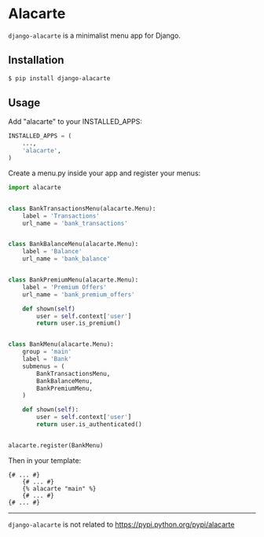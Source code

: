 Alacarte
========

`django-alacarte` is a minimalist menu app for Django.

## Installation

```bash
$ pip install django-alacarte
```

## Usage

Add "alacarte" to your INSTALLED_APPS:

```python
INSTALLED_APPS = (
	...,
	'alacarte',
)
```

Create a menu.py inside your app and register your menus:

```python
import alacarte


class BankTransactionsMenu(alacarte.Menu):
	label = 'Transactions'
	url_name = 'bank_transactions'


class BankBalanceMenu(alacarte.Menu):
	label = 'Balance'
	url_name = 'bank_balance'


class BankPremiumMenu(alacarte.Menu):
	label = 'Premium Offers'
	url_name = 'bank_premium_offers'

	def shown(self)
		user = self.context['user']
		return user.is_premium()


class BankMenu(alacarte.Menu):
	group = 'main'
	label = 'Bank'
	submenus = (
		BankTransactionsMenu,
		BankBalanceMenu,
		BankPremiumMenu,
	)

	def shown(self):
		user = self.context['user']
		return user.is_authenticated()


alacarte.register(BankMenu)
```

Then in your template:

```django
{# ... #}
	{# ... #}
	{% alacarte "main" %}
	{# ... #}
{# ... #}
```

-----

`django-alacarte` is not related to https://pypi.python.org/pypi/alacarte


